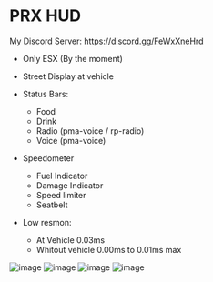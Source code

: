 # PRX HUD
My Discord Server: https://discord.gg/FeWxXneHrd
- Only ESX (By the moment)
- Street Display at vehicle
- Status Bars:
  - Food
  - Drink
  - Radio (pma-voice / rp-radio)
  - Voice (pma-voice)
 
- Speedometer
  - Fuel Indicator
  - Damage Indicator
  - Speed limiter
  - Seatbelt

- Low resmon:
  - At Vehicle 0.03ms
  - Whitout vehicle 0.00ms to 0.01ms max
 
![image](https://github.com/ivan4434/prx_hud/assets/74063070/848049c5-7d16-4ee3-a189-676ee675975c)
![image](https://github.com/ivan4434/prx_hud/assets/74063070/457756b8-7d6d-443d-af5b-c29cd2a7ea48)
![image](https://github.com/ivan4434/prx_hud/assets/74063070/51daaffe-998b-4d7b-84c4-3fc32d288b92)
![image](https://github.com/ivan4434/prx_hud/assets/74063070/36931e6f-394d-4067-bedd-566c05ae59d7)
